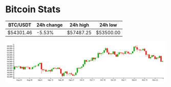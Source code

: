 # Bitcoin Stats

BTC/USDT|24h change|24h high|24h low|
|---|---|---|---|
|$54301.46|-5.53%|$57487.25|$53500.00|

<img src="./chart.svg">
